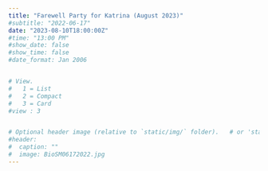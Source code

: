 ```yaml
---
title: "Farewell Party for Katrina (August 2023)"
#subtitle: "2022-06-17"
date: "2023-08-10T18:00:00Z"
#time: "13:00 PM"
#show_date: false
#show_time: false
#date_format: Jan 2006


# View.
#   1 = List
#   2 = Compact
#   3 = Card
#view : 3


# Optional header image (relative to `static/img/` folder).   # or 'static/media' folder ?
#header:
#  caption: ""
#  image: BioSM06172022.jpg
---
```


